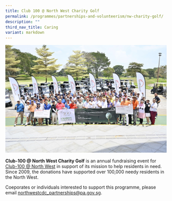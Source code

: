 ```yaml
---
title: Club 100 @ North West Charity Golf
permalink: /programmes/partnerships-and-volunteerism/nw-charity-golf/
description: ""
third_nav_title: Caring
variant: markdown
---
```

![](/images/img1471a.JPG)

**Club-100 @ North West Charity Golf** is an annual fundraising event for [Club-100 @ North West](https://northwest.cdc.gov.sg/programmes/connecting-the-community/club100-northwest/) in support of its mission to help residents in need. Since 2009, the donations have supported over 100,000 needy residents in the North West. 

Coeporates or individuals interested to support this programme, please email northwestcdc_partnerships@pa.gov.sg.